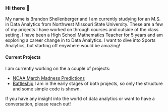 ### Hi there 👋
My name is Brandon Shellenberger and I am currently studying for an M.S. in Data Analytics from Northwest Missouri State University. These are a few of my projects I have worked on through courses and outside of the class setting. I have been a High School Mathematics Teacher for 5 years and am exploring a career change in to Data Analytics. I want to dive into Sports Analytics, but starting off enywhere would be amazing!

#### Current Projects
I am currently working on the a couple of projects:
- [NCAA March Madness Predictions](https://github.com/Bshell13/march_madness/tree/main)
- [Battleship](https://github.com/Bshell13/battleship)
I am in the early stages of both projects, so only the structure and some simple code is shown.

If you have any insight into the world of data analytics or want to have a conversation, please reach out!
<!--
**Bshell13/Bshell13** is a ✨ _special_ ✨ repository because its `README.md` (this file) appears on your GitHub profile.

Here are some ideas to get you started:

- 🔭 I’m currently working on ...
- 🌱 I’m currently learning ...
- 👯 I’m looking to collaborate on ...
- 🤔 I’m looking for help with ...
- 💬 Ask me about ...
- 📫 How to reach me: ...
- 😄 Pronouns: ...
- ⚡ Fun fact: ...
-->
